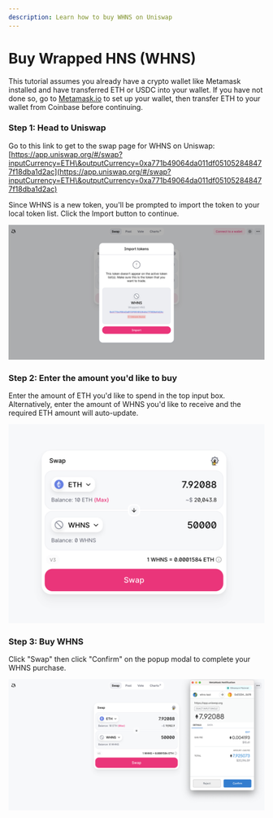```yaml
---
description: Learn how to buy WHNS on Uniswap
---
```


# Buy Wrapped HNS (WHNS)

This tutorial assumes you already have a crypto wallet like Metamask installed and have transferred ETH or USDC into your wallet. If you have not done so, go to [Metamask.io](https://metamask.io) to set up your wallet, then transfer ETH to your wallet from Coinbase before continuing.

### Step 1: Head to Uniswap

Go to this link to get to the swap page for WHNS on Uniswap: [https://app.uniswap.org/#/swap?inputCurrency=ETH\&outputCurrency=0xa771b49064da011df051052848477f18dba1d2ac](https://app.uniswap.org/#/swap?inputCurrency=ETH\&outputCurrency=0xa771b49064da011df051052848477f18dba1d2ac)

Since WHNS is a new token, you'll be prompted to import the token to your local token list. Click the Import button to continue.

![](<../.gitbook/assets/image (1).png>)

### Step 2: Enter the amount you'd like to buy

Enter the amount of ETH you'd like to spend in the top input box. Alternatively, enter the amount of WHNS you'd like to receive and the required ETH amount will auto-update.&#x20;

![](<../.gitbook/assets/image (2).png>)

### Step 3: Buy WHNS

Click "Swap" then click "Confirm" on the popup modal to complete your WHNS purchase.

![](<../.gitbook/assets/image (4).png>)
